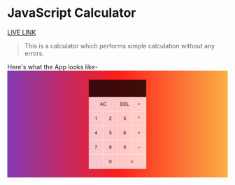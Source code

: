 # JavaScript Calculator

[LIVE LINK](https://shubhamore.github.io/js-calculator/)

> This is a calculator which performs simple calculation without any errors.

Here's what the App looks like-
![screenshot](screenshot.png)